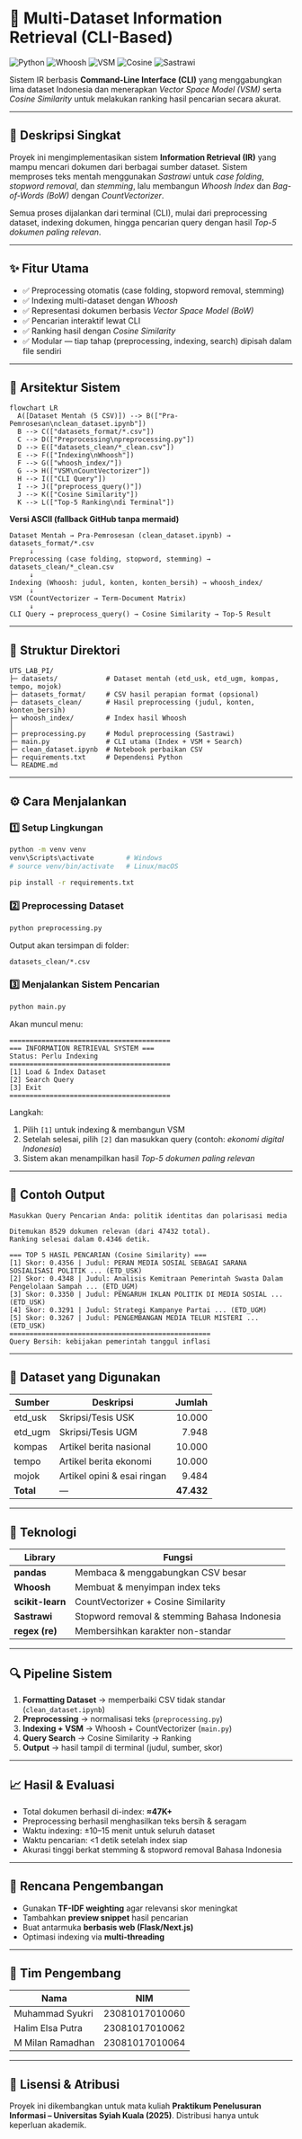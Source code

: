 # 🧠 Multi-Dataset Information Retrieval (CLI-Based)

![Python](https://img.shields.io/badge/Python-3.10+-blue)
![Whoosh](https://img.shields.io/badge/Indexing-Whoosh-informational)
![VSM](<https://img.shields.io/badge/Model-VSM%20(BoW)-orange>)
![Cosine](https://img.shields.io/badge/Similarity-Cosine-green)
![Sastrawi](https://img.shields.io/badge/NLP-Sastrawi-lightgrey)

Sistem IR berbasis **Command-Line Interface (CLI)** yang menggabungkan lima dataset Indonesia dan menerapkan _Vector Space Model (VSM)_ serta _Cosine Similarity_ untuk melakukan ranking hasil pencarian secara akurat.

---

## 📜 Deskripsi Singkat

Proyek ini mengimplementasikan sistem **Information Retrieval (IR)** yang mampu mencari dokumen dari berbagai sumber dataset.
Sistem memproses teks mentah menggunakan _Sastrawi_ untuk _case folding_, _stopword removal_, dan _stemming_, lalu membangun _Whoosh Index_ dan _Bag-of-Words (BoW)_ dengan _CountVectorizer_.

Semua proses dijalankan dari terminal (CLI), mulai dari preprocessing dataset, indexing dokumen, hingga pencarian query dengan hasil _Top-5 dokumen paling relevan_.

---

## ✨ Fitur Utama

- ✅ Preprocessing otomatis (case folding, stopword removal, stemming)
- ✅ Indexing multi-dataset dengan _Whoosh_
- ✅ Representasi dokumen berbasis _Vector Space Model (BoW)_
- ✅ Pencarian interaktif lewat CLI
- ✅ Ranking hasil dengan _Cosine Similarity_
- ✅ Modular — tiap tahap (preprocessing, indexing, search) dipisah dalam file sendiri

---

## 🧠 Arsitektur Sistem

```mermaid
flowchart LR
  A([Dataset Mentah (5 CSV)]) --> B(["Pra-Pemrosesan\nclean_dataset.ipynb"])
  B --> C(["datasets_format/*.csv"])
  C --> D(["Preprocessing\npreprocessing.py"])
  D --> E(["datasets_clean/*_clean.csv"])
  E --> F(["Indexing\nWhoosh"])
  F --> G(["whoosh_index/"])
  G --> H(["VSM\nCountVectorizer"])
  H --> I(["CLI Query"])
  I --> J(["preprocess_query()"])
  J --> K(["Cosine Similarity"])
  K --> L(["Top-5 Ranking\ndi Terminal"])

```

**Versi ASCII (fallback GitHub tanpa mermaid)**

```
Dataset Mentah → Pra-Pemrosesan (clean_dataset.ipynb) → datasets_format/*.csv
     ↓
Preprocessing (case folding, stopword, stemming) → datasets_clean/*_clean.csv
     ↓
Indexing (Whoosh: judul, konten, konten_bersih) → whoosh_index/
     ↓
VSM (CountVectorizer → Term-Document Matrix)
     ↓
CLI Query → preprocess_query() → Cosine Similarity → Top-5 Result
```

---

## 📁 Struktur Direktori

```text
UTS_LAB_PI/
├─ datasets/            # Dataset mentah (etd_usk, etd_ugm, kompas, tempo, mojok)
├─ datasets_format/     # CSV hasil perapian format (opsional)
├─ datasets_clean/      # Hasil preprocessing (judul, konten, konten_bersih)
├─ whoosh_index/        # Index hasil Whoosh
│
├─ preprocessing.py     # Modul preprocessing (Sastrawi)
├─ main.py              # CLI utama (Index + VSM + Search)
├─ clean_dataset.ipynb  # Notebook perbaikan CSV
├─ requirements.txt     # Dependensi Python
└─ README.md
```

---

## ⚙️ Cara Menjalankan

### 1️⃣ Setup Lingkungan

```bash
python -m venv venv
venv\Scripts\activate        # Windows
# source venv/bin/activate   # Linux/macOS

pip install -r requirements.txt
```

### 2️⃣ Preprocessing Dataset

```bash
python preprocessing.py
```

Output akan tersimpan di folder:

```
datasets_clean/*.csv
```

### 3️⃣ Menjalankan Sistem Pencarian

```bash
python main.py
```

Akan muncul menu:

```
========================================
=== INFORMATION RETRIEVAL SYSTEM ===
Status: Perlu Indexing
========================================
[1] Load & Index Dataset
[2] Search Query
[3] Exit
========================================
```

Langkah:

1. Pilih `[1]` untuk indexing & membangun VSM
2. Setelah selesai, pilih `[2]` dan masukkan query (contoh: _ekonomi digital Indonesia_)
3. Sistem akan menampilkan hasil _Top-5 dokumen paling relevan_

---

## 🔎 Contoh Output

```text
Masukkan Query Pencarian Anda: politik identitas dan polarisasi media

Ditemukan 8529 dokumen relevan (dari 47432 total).
Ranking selesai dalam 0.4346 detik.

=== TOP 5 HASIL PENCARIAN (Cosine Similarity) ===
[1] Skor: 0.4356 | Judul: PERAN MEDIA SOSIAL SEBAGAI SARANA SOSIALISASI POLITIK ... (ETD_USK)
[2] Skor: 0.4348 | Judul: Analisis Kemitraan Pemerintah Swasta Dalam Pengelolaan Sampah ... (ETD_UGM)
[3] Skor: 0.3350 | Judul: PENGARUH IKLAN POLITIK DI MEDIA SOSIAL ... (ETD_USK)
[4] Skor: 0.3291 | Judul: Strategi Kampanye Partai ... (ETD_UGM)
[5] Skor: 0.3267 | Judul: PENGEMBANGAN MEDIA TELUR MISTERI ... (ETD_USK)
==================================================
Query Bersih: kebijakan pemerintah tanggul inflasi
```

---

## 🧮 Dataset yang Digunakan

| Sumber    | Deskripsi                   |     Jumlah |
| --------- | --------------------------- | ---------: |
| etd_usk   | Skripsi/Tesis USK           |     10.000 |
| etd_ugm   | Skripsi/Tesis UGM           |      7.948 |
| kompas    | Artikel berita nasional     |     10.000 |
| tempo     | Artikel berita ekonomi      |     10.000 |
| mojok     | Artikel opini & esai ringan |      9.484 |
| **Total** | —                           | **47.432** |

---

## 🧰 Teknologi

| Library          | Fungsi                                       |
| ---------------- | -------------------------------------------- |
| **pandas**       | Membaca & menggabungkan CSV besar            |
| **Whoosh**       | Membuat & menyimpan index teks               |
| **scikit-learn** | CountVectorizer + Cosine Similarity          |
| **Sastrawi**     | Stopword removal & stemming Bahasa Indonesia |
| **regex (re)**   | Membersihkan karakter non-standar            |

---

## 🔍 Pipeline Sistem

1. **Formatting Dataset** → memperbaiki CSV tidak standar (`clean_dataset.ipynb`)
2. **Preprocessing** → normalisasi teks (`preprocessing.py`)
3. **Indexing + VSM** → Whoosh + CountVectorizer (`main.py`)
4. **Query Search** → Cosine Similarity → Ranking
5. **Output** → hasil tampil di terminal (judul, sumber, skor)

---

## 📈 Hasil & Evaluasi

- Total dokumen berhasil di-index: **≈47K+**
- Preprocessing berhasil menghasilkan teks bersih & seragam
- Waktu indexing: ±10–15 menit untuk seluruh dataset
- Waktu pencarian: <1 detik setelah index siap
- Akurasi tinggi berkat stemming & stopword removal Bahasa Indonesia

---

## 🚀 Rencana Pengembangan

- Gunakan **TF-IDF weighting** agar relevansi skor meningkat
- Tambahkan **preview snippet** hasil pencarian
- Buat antarmuka **berbasis web (Flask/Next.js)**
- Optimasi indexing via **multi-threading**

---

## 👥 Tim Pengembang

| Nama             | NIM            |
| ---------------- | -------------- |
| Muhammad Syukri  | 23081017010060 |
| Halim Elsa Putra | 23081017010062 |
| M Milan Ramadhan | 23081017010064 |

---

## 🏫 Lisensi & Atribusi

Proyek ini dikembangkan untuk mata kuliah **Praktikum Penelusuran Informasi – Universitas Syiah Kuala (2025)**.
Distribusi hanya untuk keperluan akademik.

